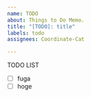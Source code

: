 ```yaml
---
name: TODO
about: Things to Do Memo.
title: "[TODO]: title"
labels: todo
assignees: Coordinate-Cat

---
```


TODO LIST
- [ ] fuga
- [ ] hoge
